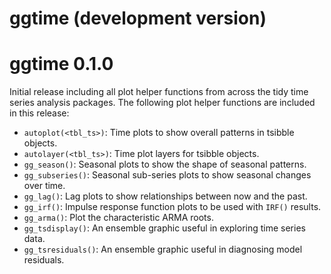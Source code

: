# ggtime (development version)

# ggtime 0.1.0

Initial release including all plot helper functions from across the tidy time
series analysis packages. The following plot helper functions are included in
this release:

* `autoplot(<tbl_ts>)`: Time plots to show overall patterns in tsibble objects.
* `autolayer(<tbl_ts>)`: Time plot layers for tsibble objects.
* `gg_season()`: Seasonal plots to show the shape of seasonal patterns.
* `gg_subseries()`: Seasonal sub-series plots to show seasonal changes over time.
* `gg_lag()`: Lag plots to show relationships between now and the past.
* `gg_irf()`: Impulse response function plots to be used with `IRF()` results.
* `gg_arma()`: Plot the characteristic ARMA roots.
* `gg_tsdisplay()`: An ensemble graphic useful in exploring time series data.
* `gg_tsresiduals()`: An ensemble graphic useful in diagnosing model residuals.
